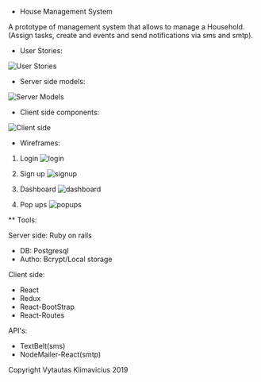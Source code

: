 - House Management System

A prototype of management system that allows to manage a Household.(Assign tasks, create and events and send notifications via sms and smtp).


- User Stories:

![User Stories](public/UserStories.png)

- Server side models:

![Server Models](public/Models.png)

- Client side components:

![Client side](public/components.png)

- Wireframes:

 1. Login 
 ![login](public/login.png)

 2. Sign up
 ![signup](public/signupv2.png)

 3. Dashboard
 ![dashboard](public/dashboard.png)

 4. Pop ups
 ![popups](public/pop_ups.png)

 ** Tools:

Server side: Ruby on rails 

   - DB: Postgresql
   - Autho: Bcrypt/Local storage

Client side:

   - React 
   - Redux
   - React-BootStrap
   - React-Routes

API's:

   - TextBelt(sms)
   - NodeMailer-React(smtp)


Copyright Vytautas Klimavicius 2019